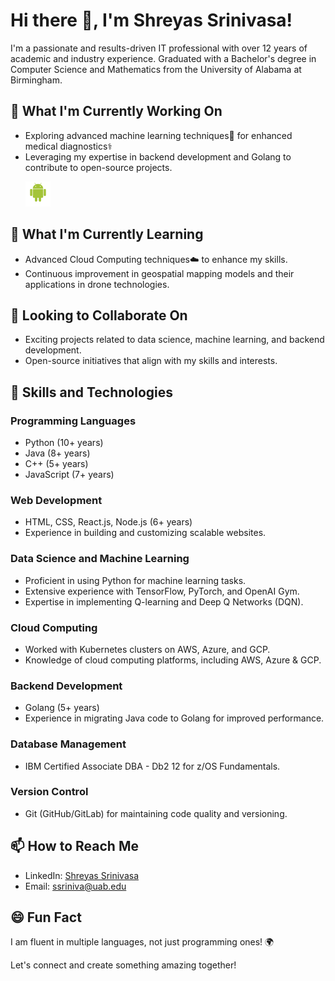 # Hi there 👋, I'm Shreyas Srinivasa!

I'm a passionate and results-driven IT professional with over 12 years of academic and industry experience. Graduated with a Bachelor's degree in Computer Science and Mathematics from the University of Alabama at Birmingham.

## 🔭 What I'm Currently Working On

- Exploring advanced machine learning techniques🤖 for enhanced medical diagnostics⚕️
- Leveraging my expertise in backend development and Golang to contribute to open-source projects.<p align="left"> <a href="https://developer.android.com/" target="_blank" rel="noreferrer"><img src="https://raw.githubusercontent.com/devicons/devicon/master/icons/android/android-original-wordmark.svg" alt="android" width="40" height="40"/></a> </p>


## 🌱 What I'm Currently Learning

- Advanced Cloud Computing techniques☁️ to enhance my skills.
- Continuous improvement in geospatial mapping models and their applications in drone technologies.

## 👯 Looking to Collaborate On

- Exciting projects related to data science, machine learning, and backend development.
- Open-source initiatives that align with my skills and interests.

## 🚀 Skills and Technologies

### Programming Languages
- Python (10+ years)
- Java (8+ years)
- C++ (5+ years)
- JavaScript (7+ years)

### Web Development
- HTML, CSS, React.js, Node.js (6+ years)
- Experience in building and customizing scalable websites.

### Data Science and Machine Learning
- Proficient in using Python for machine learning tasks.
- Extensive experience with TensorFlow, PyTorch, and OpenAI Gym.
- Expertise in implementing Q-learning and Deep Q Networks (DQN).

### Cloud Computing
- Worked with Kubernetes clusters on AWS, Azure, and GCP.
- Knowledge of cloud computing platforms, including AWS, Azure & GCP.

### Backend Development
- Golang (5+ years)
- Experience in migrating Java code to Golang for improved performance.

### Database Management
- IBM Certified Associate DBA - Db2 12 for z/OS Fundamentals.

### Version Control
- Git (GitHub/GitLab) for maintaining code quality and versioning.

## 📫 How to Reach Me

- LinkedIn: [Shreyas Srinivasa](https://www.linkedin.com/in/shreyassrinivasa/)
- Email: [ssriniva@uab.edu](mailto:ssriniva@uab.edu)

## 😄 Fun Fact

I am fluent in multiple languages, not just programming ones! 🌍

Let's connect and create something amazing together!
